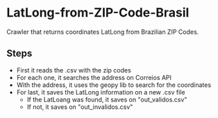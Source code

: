 # LatLong-from-ZIP-Code-Brasil
Crawler that returns coordinates LatLong from Brazilian ZIP Codes.

## Steps
- First it reads the .csv with the zip codes
- For each one, it searches the address on Correios API
- With the address, it uses the geopy lib to search for the coordinates
- For last, it saves the LatLong information on a new .csv file
  - If the LatLoang was found, it saves on "out_validos.csv"
  - If not, it saves on "out_invalidos.csv"
